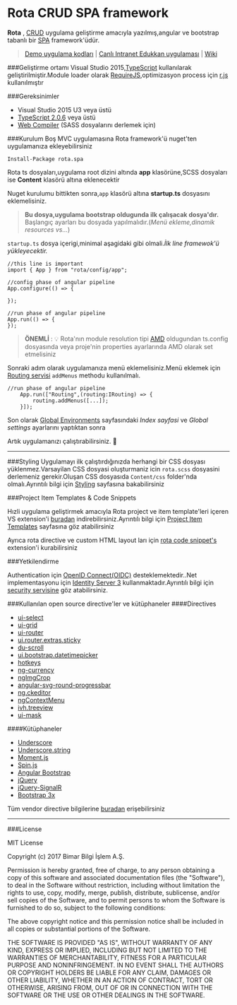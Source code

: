 Rota CRUD SPA framework
=======
**Rota** , [CRUD](https://en.wikipedia.org/wiki/Create,_read,_update_and_delete) uygulama geliştirme amacıyla yazılmış,angular ve bootstrap tabanlı bir [SPA](https://en.wikipedia.org/wiki/Single-page_application) framework'üdür. 

> [Demo uygulama kodları](https://github.com/BimarBilgiIslem/rota-spa-demo) |  [Canlı Intranet Edukkan uygulaması](http://edukkan.bimar.com) | [Wiki](https://github.com/BimarBilgiIslem/rota-spa/wiki) 

###Geliştirme ortamı 
Visual Studio 2015,[TypeScript](http://www.typescriptlang.org/) kullanılarak geliştirilmiştir.Module loader olarak [RequireJS](requirejs.org),optimizasyon process için [r.js](http://requirejs.org/docs/optimization.html) kullanılmıştır

###Gereksinimler

 - Visual Studio 2015 U3 veya üstü
 - [TypeScript 2.0.6](http://download.microsoft.com/download/6/D/8/6D8381B0-03C1-4BD2-AE65-30FF0A4C62DA/TS2.0.6-TS-release20-nightly-20161015.1/TypeScript_Dev14Full.exe) veya üstü
 - [Web Compiler](https://marketplace.visualstudio.com/items?itemName=MadsKristensen.WebCompiler) (SASS dosyalarını derlemek için)

###Kurulum
Boş MVC uygulamasına Rota framework'ü nuget'ten uygulamanıza ekleyebilirsiniz

    Install-Package rota.spa

Rota ts dosyaları,uygulama root dizini altında **app** klasörüne,SCSS dosyaları ise **Content** klasörü altına eklenecektir

Nuget kurulumu bittikten sonra,`app` klasörü altına **startup.ts** dosyasını eklemelisiniz.

> **Bu dosya,uygulama bootstrap oldugunda ilk çalışacak dosya'dır.** Başlangıç ayarları bu dosyada yapılmalıdır.(*Menü ekleme,dinamik resources vs...*)

`startup.ts` dosya içerigi,minimal aşagidaki gibi olmali.*İlk line framewok'ü yükleyecektir.*

    //this line is important
    import { App } from "rota/config/app";
    
    //config phase of angular pipeline
    App.configure(() => {
    
    });
    
    //run phase of angular pipeline
    App.run(() => {
    });

> **ÖNEMLİ** : :bulb:  Rota'nın module resolution tipi [AMD](https://en.wikipedia.org/wiki/Asynchronous_module_definition) oldugundan ts.config dosyasında veya proje'nin properties ayarlarında AMD olarak set etmelisiniz

Sonraki adım olarak uygulamanıza menü eklemelisiniz.Menü eklemek için [Routing servisi](https://github.com/BimarBilgiIslem/rota-spa/wiki/Service%27ler#routing) `addMenus` methodu kullanılmalı.

    //run phase of angular pipeline
        App.run(["Routing",(routing:IRouting) => {
	        routing.addMenus([...]);
        }]);

Son olarak [Global Environments](https://github.com/BimarBilgiIslem/rota-spa/wiki/Global-Environments) sayfasındaki *Index sayfasi* ve *Global settings* ayarlarını yaptıktan sonra

Artık uygulamanızı çalıştırabilirsiniz. :rocket:


----------
###Styling
Uygulamayı ilk çalıştırdığınızda herhangi bir CSS dosyası yüklenmez.Varsayilan CSS dosyasi oluşturmaniz icin `rota.scss` dosyasini derlemeniz gerekir.Oluşan CSS dosyasıda `Content/css` folder'nda olmalı.Ayrıntılı bilgi için [Styling](https://github.com/BimarBilgiIslem/rota-spa/wiki/Styling) sayfasına bakabilirsiniz


###Project Item Templates & Code Snippets

Hızli uygulama geliştirmek amacıyla Rota project ve item template'leri içeren VS extension'i [buradan](https://github.com/BimarBilgiIslem/rota-spa/wiki/Project-Item-Templates-&-Code-Snippets) indirebilirsiniz.Ayrıntılı bilgi için [Project Item Templates](https://github.com/BimarBilgiIslem/rota-spa/wiki/Project-Item-Templates) sayfasına göz atabilirsiniz

Ayrıca rota directive ve custom HTML layout ları için [rota code snippet's](https://github.com/BimarBilgiIslem/rota-spa/blob/master/rota-snippets.vsix) extension'i kurabilirsiniz

###Yetkilendirme

Authentication için [OpenID Connect(OIDC)](http://openid.net/) desteklemektedir..Net implementasyonu için [Identity Server 3](https://github.com/IdentityServer/IdentityServer3) kullanmaktadır.Ayrıntılı bilgi için [security servisine](https://github.com/BimarBilgiIslem/rota-spa/wiki/Service%27ler#security) göz atabilirsiniz.




###Kullanılan open source directive'ler ve kütüphaneler
####Directives
 - [ui-select](https://github.com/angular-ui/ui-select)
 - [ui-grid](https://github.com/angular-ui/ui-grid)
 - [ui-router](https://ui-router.github.io/)
 - [ui.router.extras.sticky](https://github.com/christopherthielen/ui-router-extras)
 - [du-scroll](https://github.com/oblador/angular-scroll)
 - [ui.bootstrap.datetimepicker](https://github.com/dalelotts/angular-bootstrap-datetimepicker)
 - [hotkeys](https://github.com/chieffancypants/angular-hotkeys/)
 - [ng-currency](https://github.com/aguirrel/ng-currency)
 - [ngImgCrop](https://github.com/alexk111/ngImgCrop)
 - [angular-svg-round-progressbar](https://github.com/crisbeto/angular-svg-round-progressbar)
 - [ng.ckeditor](https://github.com/miamarti/ng.ckeditor)
 - [ngContextMenu](https://github.com/Wildhoney/ngContextMenu)
 - [ivh.treeview](https://github.com/iVantage/angular-ivh-treeview)
 - [ui-mask](https://github.com/angular-ui/ui-mask)

####Kütüphaneler
 - [Underscore](underscorejs.org)
 - [Underscore.string](https://github.com/epeli/underscore.string)
 - [Moment.js](momentjs.com)
 - [Spin.js](http://spin.js.org/)
 - [Angular Bootstrap](angular-ui.github.io/bootstrap/)
 - [jQuery](https://jquery.com/) 
 - [jQuery-SignalR](https://github.com/SignalR/SignalR/wiki/SignalR-JS-Client)
 - [Bootstrap 3x](http://getbootstrap.com/)

Tüm vendor directive bilgilerine [buradan](https://github.com/BimarBilgiIslem/rota-spa/blob/master/RotaTsFrameworkDemo/app/rota/lib/index.ts) erişebilirsiniz


----------


###License

MIT License

Copyright (c) 2017 Bimar Bilgi İşlem A.Ş.

Permission is hereby granted, free of charge, to any person obtaining a copy
of this software and associated documentation files (the "Software"), to deal
in the Software without restriction, including without limitation the rights
to use, copy, modify, merge, publish, distribute, sublicense, and/or sell
copies of the Software, and to permit persons to whom the Software is
furnished to do so, subject to the following conditions:

The above copyright notice and this permission notice shall be included in all
copies or substantial portions of the Software.

THE SOFTWARE IS PROVIDED "AS IS", WITHOUT WARRANTY OF ANY KIND, EXPRESS OR
IMPLIED, INCLUDING BUT NOT LIMITED TO THE WARRANTIES OF MERCHANTABILITY,
FITNESS FOR A PARTICULAR PURPOSE AND NONINFRINGEMENT. IN NO EVENT SHALL THE
AUTHORS OR COPYRIGHT HOLDERS BE LIABLE FOR ANY CLAIM, DAMAGES OR OTHER
LIABILITY, WHETHER IN AN ACTION OF CONTRACT, TORT OR OTHERWISE, ARISING FROM,
OUT OF OR IN CONNECTION WITH THE SOFTWARE OR THE USE OR OTHER DEALINGS IN THE
SOFTWARE.

